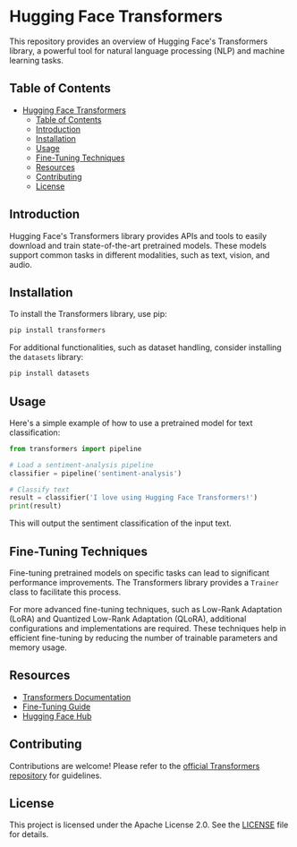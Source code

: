 # Hugging Face Transformers

This repository provides an overview of Hugging Face's Transformers library, a powerful tool for natural language processing (NLP) and machine learning tasks.

## Table of Contents

- [Hugging Face Transformers](#hugging-face-transformers)
  - [Table of Contents](#table-of-contents)
  - [Introduction](#introduction)
  - [Installation](#installation)
  - [Usage](#usage)
  - [Fine-Tuning Techniques](#fine-tuning-techniques)
  - [Resources](#resources)
  - [Contributing](#contributing)
  - [License](#license)

## Introduction

Hugging Face's Transformers library provides APIs and tools to easily download and train state-of-the-art pretrained models. These models support common tasks in different modalities, such as text, vision, and audio. 

## Installation

To install the Transformers library, use pip:

```bash
pip install transformers
```

For additional functionalities, such as dataset handling, consider installing the `datasets` library:

```bash
pip install datasets
```

## Usage

Here's a simple example of how to use a pretrained model for text classification:

```python
from transformers import pipeline

# Load a sentiment-analysis pipeline
classifier = pipeline('sentiment-analysis')

# Classify text
result = classifier('I love using Hugging Face Transformers!')
print(result)
```

This will output the sentiment classification of the input text.

## Fine-Tuning Techniques

Fine-tuning pretrained models on specific tasks can lead to significant performance improvements. The Transformers library provides a `Trainer` class to facilitate this process. 

For more advanced fine-tuning techniques, such as Low-Rank Adaptation (LoRA) and Quantized Low-Rank Adaptation (QLoRA), additional configurations and implementations are required. These techniques help in efficient fine-tuning by reducing the number of trainable parameters and memory usage. 

## Resources

- [Transformers Documentation](https://huggingface.co/docs/transformers/en/index)
- [Fine-Tuning Guide](https://huggingface.co/docs/transformers/en/training)
- [Hugging Face Hub](https://huggingface.co/docs/hub/en/transformers)

## Contributing

Contributions are welcome! Please refer to the [official Transformers repository](https://github.com/huggingface/transformers) for guidelines.

## License

This project is licensed under the Apache License 2.0. See the [LICENSE](https://github.com/huggingface/transformers/blob/main/LICENSE) file for details.

